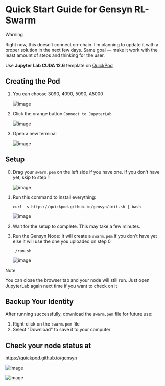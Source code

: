 # Quick Start Guide for Gensyn RL-Swarm

> [!WARNING]
> Right now, this doesn’t connect on-chain. I’m planning to update it with a proper solution in the next few days. Same goal — make it work with the least amount of steps and thinking for the user.

Use **Jupyter Lab CUDA 12.6** template on [QuickPod](https://console.quickpod.io/templates)

## Creating the Pod
1. You can choose 3090, 4090, 5090, A5000

   ![image](https://github.com/user-attachments/assets/a86b55ff-f4a9-4cbc-bb45-ea36257b3e98)

3. Click the orange button `Connect to JupyterLab`

   ![image](https://github.com/user-attachments/assets/e797c4c3-f8ec-4b43-8ae2-72b29dc13561)

4. Open a new terminal

   ![image](https://github.com/user-attachments/assets/d304639d-a46b-4c8a-8263-4e3355c6c867)


## Setup
0. Drag your `swarm.pem` on the left side if you have one. If you don't have yet, skip to step 1
   
   ![image](https://github.com/user-attachments/assets/e2ea0a54-5514-490f-957b-783fd339da74)

2. Run this command to install everything:
   ```
   curl -s https://quickpod.github.io/gensyn/init.sh | bash
   ```
   ![image](https://github.com/user-attachments/assets/80bf41cc-54a8-4106-929a-0b3b1065e355)

3. Wait for the setup to complete. This may take a few minutes.
4. Run the Gensyn Node:
   It will create a `swarm.pem` if you don't have yet else it will use the one you uploaded on step 0
   ```
   ./run.sh
   ```
   ![image](https://github.com/user-attachments/assets/efd2297e-6c32-400a-b5ae-160f80a8e8a0)

> [!NOTE]
> You can close the browser tab and your node will still run. Just open JupyterLab again next time if you want to check on it

## Backup Your Identity
After running successfully, download the `swarm.pem` file for future use:
1. Right-click on the `swarm.pem` file
2. Select "Download" to save it to your computer

## Check your node status at 
https://quickpod.github.io/gensyn

![image](https://github.com/user-attachments/assets/18413ca6-7369-4795-8993-963b70d1999b)

![image](https://github.com/user-attachments/assets/216509e7-3b21-49c2-822a-32bb287213c4)

